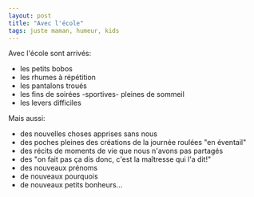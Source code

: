 ```yaml
---
layout: post
title: "Avec l'école"
tags: juste maman, humeur, kids
---
```


Avec l'école sont arrivés:
* les petits bobos
* les rhumes à répétition
* les pantalons troués
* les fins de soirées -sportives- pleines de sommeil
* les levers difficiles

Mais aussi:
* des nouvelles choses apprises sans nous
* des poches pleines des créations de la journée roulées "en éventail"
* des récits de moments de vie que nous n'avons pas partagés
* des "on fait pas ça dis donc, c'est la maîtresse qui l'a dit!"
* des nouveaux prénoms
* de nouveaux pourquois
* de nouveaux petits bonheurs...

